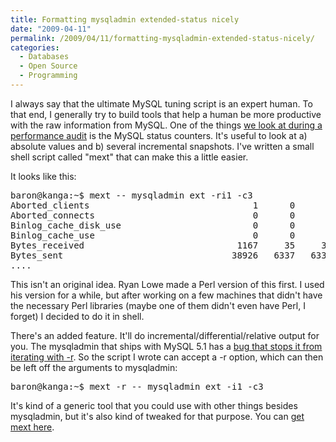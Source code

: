 ```yaml
---
title: Formatting mysqladmin extended-status nicely
date: "2009-04-11"
permalink: /2009/04/11/formatting-mysqladmin-extended-status-nicely/
categories:
  - Databases
  - Open Source
  - Programming
---
```

I always say that the ultimate MySQL tuning script is an expert human. To that end, I generally try to build tools that help a human be more productive with the raw information from MySQL. One of the things [we look at during a performance audit][1] is the MySQL status counters. It's useful to look at a) absolute values and b) several incremental snapshots. I've written a small shell script called "mext" that can make this a little easier.

It looks like this:

<pre>baron@kanga:~$ mext -- mysqladmin ext -ri1 -c3
Aborted_clients                               1      0      0
Aborted_connects                              0      0      0
Binlog_cache_disk_use                         0      0      0
Binlog_cache_use                              0      0      0
Bytes_received                             1167     35     35
Bytes_sent                                38926   6337   6337
....
</pre>

This isn't an original idea. Ryan Lowe made a Perl version of this first. I used his version for a while, but after working on a few machines that didn't have the necessary Perl libraries (maybe one of them didn't even have Perl, I forget) I decided to do it in shell.

There's an added feature. It'll do incremental/differential/relative output for you. The mysqladmin that ships with MySQL 5.1 has a [bug that stops it from iterating with -r][2]. So the script I wrote can accept a -r option, which can then be left off the arguments to mysqladmin:

<pre>baron@kanga:~$ mext -r -- mysqladmin ext -i1 -c3
</pre>

It's kind of a generic tool that you could use with other things besides mysqladmin, but it's also kind of tweaked for that purpose. You can [get mext here][3].

 [1]: http://www.mysqlperformanceblog.com/2008/11/24/how-percona-does-a-mysql-performance-audit/
 [2]: http://bugs.mysql.com/bug.php?id=40395
 [3]: http://www.xaprb.com/mext
